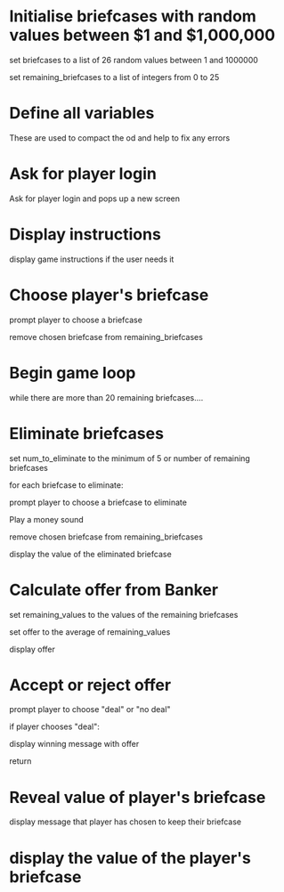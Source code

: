 

# Initialise briefcases with random values between $1 and $1,000,000

set briefcases to a list of 26 random values between 1 and 1000000

set remaining_briefcases to a list of integers from 0 to 25

# Define all variables

These are used to compact the od and help to fix any errors

# Ask for player login

Ask for player login and pops up a new screen

# Display instructions

display game instructions if the user needs it

# Choose player's briefcase

prompt player to choose a briefcase

remove chosen briefcase from remaining_briefcases

# Begin game loop

while there are more than 20 remaining briefcases....


# Eliminate briefcases

set num_to_eliminate to the minimum of 5 or number of remaining briefcases

for each briefcase to eliminate:

prompt player to choose a briefcase to eliminate

Play a money sound

remove chosen briefcase from remaining_briefcases

display the value of the eliminated briefcase

# Calculate offer from Banker

set remaining_values to the values of the remaining briefcases

set offer to the average of remaining_values

display offer

# Accept or reject offer

prompt player to choose "deal" or "no deal"

if player chooses "deal":

display winning message with offer

return

# Reveal value of player's briefcase

display message that player has chosen to keep their briefcase

display the value of the player's briefcase
=======

